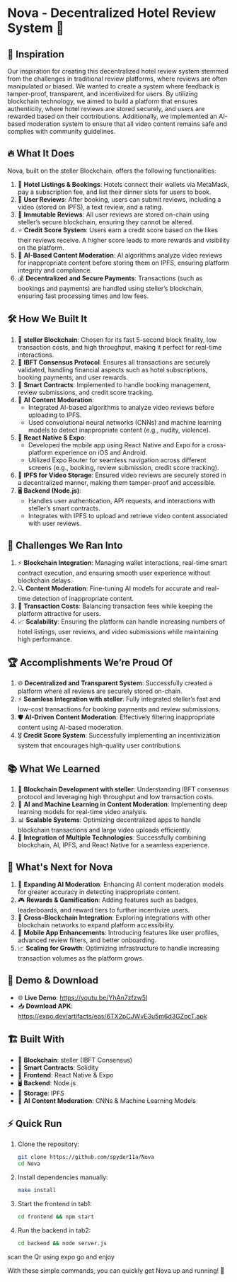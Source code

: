 # Nova - Decentralized Hotel Review System 🚀

## 🌟 Inspiration

Our inspiration for creating this decentralized hotel review system stemmed from the challenges in traditional review platforms, where reviews are often manipulated or biased. We wanted to create a system where feedback is tamper-proof, transparent, and incentivized for users. By utilizing blockchain technology, we aimed to build a platform that ensures authenticity, where hotel reviews are stored securely, and users are rewarded based on their contributions. Additionally, we implemented an AI-based moderation system to ensure that all video content remains safe and complies with community guidelines.

## 🔥 What It Does

Nova, built on the steller Blockchain, offers the following functionalities:

1. 🏨 **Hotel Listings & Bookings**: Hotels connect their wallets via MetaMask, pay a subscription fee, and list their dinner slots for users to book.
2. 🎥 **User Reviews**: After booking, users can submit reviews, including a video (stored on IPFS), a text review, and a rating.
3. 🔗 **Immutable Reviews**: All user reviews are stored on-chain using steller’s secure blockchain, ensuring they cannot be altered.
4. ⭐ **Credit Score System**: Users earn a credit score based on the likes their reviews receive. A higher score leads to more rewards and visibility on the platform.
5. 🤖 **AI-Based Content Moderation**: AI algorithms analyze video reviews for inappropriate content before storing them on IPFS, ensuring platform integrity and compliance.
6. 💰 **Decentralized and Secure Payments**: Transactions (such as bookings and payments) are handled using steller’s blockchain, ensuring fast processing times and low fees.

## 🛠️ How We Built It

1. 🔗 **steller Blockchain**: Chosen for its fast 5-second block finality, low transaction costs, and high throughput, making it perfect for real-time interactions.
2. 🔐 **IBFT Consensus Protocol**: Ensures all transactions are securely validated, handling financial aspects such as hotel subscriptions, booking payments, and user rewards.
3. 📜 **Smart Contracts**: Implemented to handle booking management, review submissions, and credit score tracking.
4. 🤖 **AI Content Moderation**:
   - Integrated AI-based algorithms to analyze video reviews before uploading to IPFS.
   - Used convolutional neural networks (CNNs) and machine learning models to detect inappropriate content (e.g., nudity, violence).
5. 📱 **React Native & Expo**:
   - Developed the mobile app using React Native and Expo for a cross-platform experience on iOS and Android.
   - Utilized Expo Router for seamless navigation across different screens (e.g., booking, review submission, credit score tracking).
6. 📂 **IPFS for Video Storage**: Ensured video reviews are securely stored in a decentralized manner, making them tamper-proof and accessible.
7. 🖥️ **Backend (Node.js)**:
   - Handles user authentication, API requests, and interactions with steller’s smart contracts.
   - Integrates with IPFS to upload and retrieve video content associated with user reviews.

## 🚧 Challenges We Ran Into

1. ⚡ **Blockchain Integration**: Managing wallet interactions, real-time smart contract execution, and ensuring smooth user experience without blockchain delays.
2. 🔍 **Content Moderation**: Fine-tuning AI models for accurate and real-time detection of inappropriate content.
3. 💸 **Transaction Costs**: Balancing transaction fees while keeping the platform attractive for users.
4. 📈 **Scalability**: Ensuring the platform can handle increasing numbers of hotel listings, user reviews, and video submissions while maintaining high performance.

## 🏆 Accomplishments We’re Proud Of

1. 🌐 **Decentralized and Transparent System**: Successfully created a platform where all reviews are securely stored on-chain.
2. ⚡ **Seamless Integration with steller**: Fully integrated steller’s fast and low-cost transactions for booking payments and review submissions.
3. 🛡️ **AI-Driven Content Moderation**: Effectively filtering inappropriate content using AI-based moderation.
4. 🎖️ **Credit Score System**: Successfully implementing an incentivization system that encourages high-quality user contributions.

## 📚 What We Learned

1. 🔗 **Blockchain Development with steller**: Understanding IBFT consensus protocol and leveraging high throughput and low transaction costs.
2. 🧠 **AI and Machine Learning in Content Moderation**: Implementing deep learning models for real-time video analysis.
3. 📊 **Scalable Systems**: Optimizing decentralized apps to handle blockchain transactions and large video uploads efficiently.
4. 🔧 **Integration of Multiple Technologies**: Successfully combining blockchain, AI, IPFS, and React Native for a seamless experience.

## 🚀 What's Next for Nova

1. 🤖 **Expanding AI Moderation**: Enhancing AI content moderation models for greater accuracy in detecting inappropriate content.
2. 🎮 **Rewards & Gamification**: Adding features such as badges, leaderboards, and reward tiers to further incentivize users.
3. 🔄 **Cross-Blockchain Integration**: Exploring integrations with other blockchain networks to expand platform accessibility.
4. 📱 **Mobile App Enhancements**: Introducing features like user profiles, advanced review filters, and better onboarding.
5. 📈 **Scaling for Growth**: Optimizing infrastructure to handle increasing transaction volumes as the platform grows.

## 🔗 Demo & Download

- 🌐 **Live Demo**: https://youtu.be/YhAn7zfzw5I
- 📥 **Download APK**: https://expo.dev/artifacts/eas/6TX2pCJWvE3u5m6d3GZocT.apk

## 🏗️ Built With

- 🔗 **Blockchain**: steller (IBFT Consensus)
- 📜 **Smart Contracts**: Solidity
- 📱 **Frontend**: React Native & Expo
- 🖥️ **Backend**: Node.js
- 📂 **Storage**: IPFS
- 🤖 **AI Content Moderation**: CNNs & Machine Learning Models

## ⚡ Quick Run

1. Clone the repository:
   ```bash
   git clone https://github.com/spyder11a/Nova
   cd Nova
   ```

1. Install dependencies manually:
   ```bash
   make install
   ```
2. Start the frontend in tab1:
   ```bash
   cd frontend && npm start
   ```
3. Run the backend in tab2:
   ```bash
   cd backend && node server.js
   ```

  scan the Qr using expo go and enjoy


With these simple commands, you can quickly get Nova up and running! 🚀


